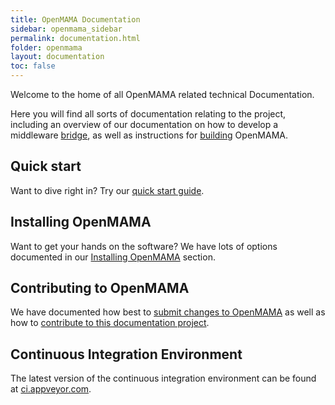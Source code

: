 ```yaml
---
title: OpenMAMA Documentation
sidebar: openmama_sidebar
permalink: documentation.html
folder: openmama
layout: documentation
toc: false
---
```


Welcome to the home of all OpenMAMA related technical Documentation.

Here you will find all sorts of documentation relating to the project, including an overview of our documentation on how to develop a middleware [bridge](openmama_bridge.html), as well as instructions for [building](openmama_build_instructions.html) OpenMAMA. 

## Quick start

Want to dive right in? Try our [quick start guide](quickstart).

## Installing OpenMAMA

Want to get your hands on the software? We have lots of options documented in our [Installing OpenMAMA](openmama_installing) section.

## Contributing to OpenMAMA

We have documented how best to [submit changes to OpenMAMA](openmama_submission_process.html) as
well as how to [contribute to this documentation project](openmama_contribute_documentation).

## Continuous Integration Environment

The latest version of the continuous integration environment can be found at [ci.appveyor.com](https://ci.appveyor.com/project/fquinner/openmama).
